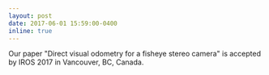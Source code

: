 ```yaml
---
layout: post
date: 2017-06-01 15:59:00-0400
inline: true
---
```


Our paper "Direct visual odometry for a fisheye stereo camera" is accepted by IROS 2017 in Vancouver, BC, Canada.
